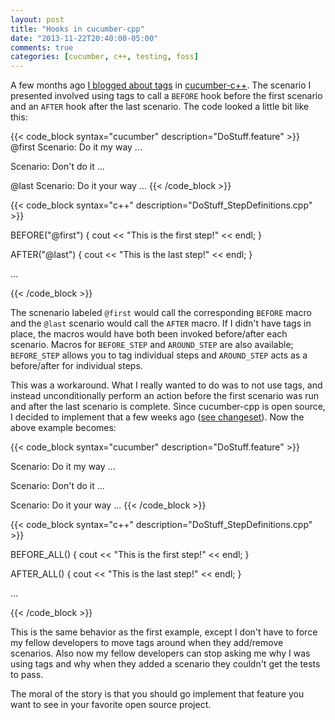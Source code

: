 ```yaml
---
layout: post
title: "Hooks in cucumber-cpp"
date: "2013-11-22T20:40:00-05:00"
comments: true
categories: [cucumber, c++, testing, foss]
---
```


A few months ago [I blogged about tags](/blog/2013/04/15/tags-in-c-plus-plus-cucumber-tests/) in [cucumber-c++](https://github.com/cucumber/cucumber-cpp). The scenario I presented involved using tags to call a `BEFORE` hook before the first scenario and an `AFTER` hook after the last scenario. The code looked a little bit like this:

{{< code_block syntax="cucumber" description="DoStuff.feature" >}}
@first
Scenario: Do it my way
  ...

Scenario: Don't do it
  ...

@last
Scenario: Do it your way
  ...
{{< /code_block >}}

{{< code_block syntax="c++" description="DoStuff_StepDefinitions.cpp" >}}

BEFORE("@first") { cout << "This is the first step!" << endl; }

AFTER("@last") { cout << "This is the last step!" << endl; }

...

{{< /code_block >}}

The scnenario labeled `@first` would call the corresponding `BEFORE` macro and the `@last` scenario would call the `AFTER` macro. If I didn't have tags in place, the macros would have both been invoked before/after each scenario. Macros for `BEFORE_STEP` and `AROUND_STEP` are also available; `BEFORE_STEP` allows you to tag individual steps and `AROUND_STEP` acts as a before/after for individual steps.

This was a workaround. What I really wanted to do was to not use tags, and instead unconditionally perform an action before the first scenario was run and after the last scenario is complete. Since cucumber-cpp is open source, I decided to implement that a few weeks ago ([see changeset](https://github.com/cucumber/cucumber-cpp/commit/26e11d0248edf32a8bac17df9d2d4ceb135ed502)). Now the above example becomes:

{{< code_block syntax="cucumber" description="DoStuff.feature" >}}

Scenario: Do it my way
  ...

Scenario: Don't do it
  ...

Scenario: Do it your way
  ...
{{< /code_block >}}

{{< code_block syntax="c++" description="DoStuff_StepDefinitions.cpp" >}}

BEFORE_ALL() { cout << "This is the first step!" << endl; }

AFTER_ALL() { cout << "This is the last step!" << endl; }

...

{{< /code_block >}}

This is the same behavior as the first example, except I don't have to force my fellow developers to move tags around when they add/remove scenarios. Also now my fellow developers can stop asking me why I was using tags and why when they added a scenario they couldn't get the tests to pass.

The moral of the story is that you should go implement that feature you want to see in your favorite open source project.
